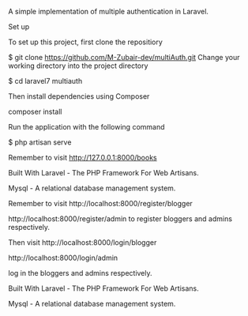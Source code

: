 A simple implementation of multiple authentication in Laravel.

Set up

To set up this project, first clone the repositiory

$ git clone https://github.com/M-Zubair-dev/multiAuth.git Change your working directory into the project directory

$ cd laravel7 multiauth

Then install dependencies using Composer

composer install

Run the application with the following command

$ php artisan serve

Remember to visit http://127.0.0.1:8000/books

Built With Laravel - The PHP Framework For Web Artisans.

Mysql - A relational database management system.

Remember to visit http://localhost:8000/register/blogger

http://localhost:8000/register/admin to register bloggers and admins respectively.

Then visit http://localhost:8000/login/blogger

http://localhost:8000/login/admin

log in the bloggers and admins respectively.

Built With Laravel - The PHP Framework For Web Artisans.

Mysql - A relational database management system.
